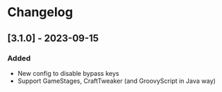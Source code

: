 # Changelog

## [3.1.0] - 2023-09-15

### Added
- New config to disable bypass keys
- Support GameStages, CraftTweaker (and GroovyScript in Java way)